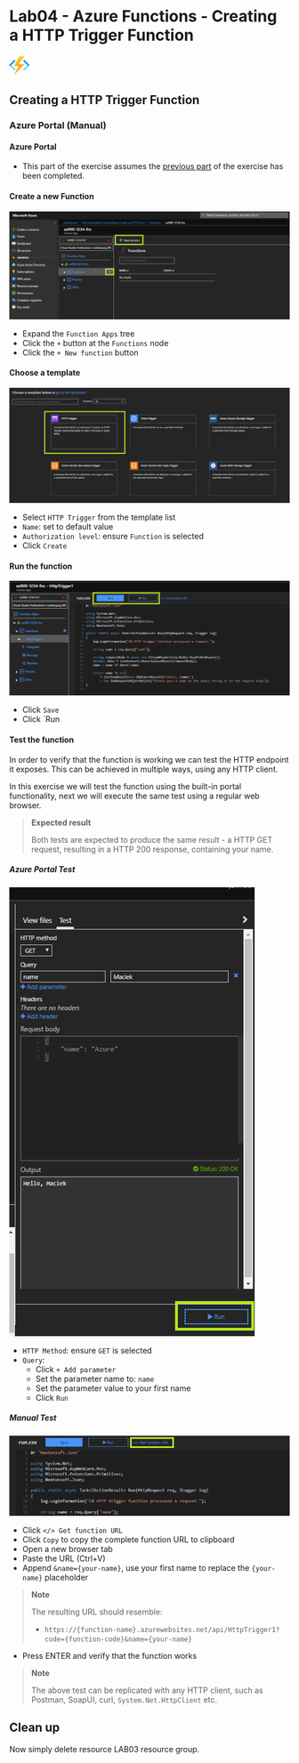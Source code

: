 # Lab04 - Azure Functions - Creating a HTTP Trigger Function

![logo](./img/logo.svg)

## Creating a HTTP Trigger Function

### Azure Portal (Manual)

#### Azure Portal
    
- This part of the exercise assumes the [previous part](./deployment.md) of the exercise has been completed.

#### Create a new Function
![create-new-function](./img/07-create-new-function.png)
- Expand the `Function Apps` tree
- Click the `+` button at the `Functions` node
- Click the `+ New function` button

#### Choose a template
![choose-template](./img/08-http-trigger.png)
- Select `HTTP Trigger` from the template list
- `Name`: set to default value
- `Authorization level`: ensure `Function` is selected
- Click `Create`

#### Run the function

![run](./img/09-run.png)
- Click `Save`
- Click `Run

#### Test the function

In order to verify that the function is working we can test the HTTP endpoint it exposes. This can be achieved in multiple ways, using any HTTP client.

In this exercise we will test the function using the built-in portal functionality, next we will execute the same test using a regular web browser.

> **Expected result**
>
> Both tests are expected to produce the same result - a HTTP GET request, resulting in a HTTP 200 response, containing your name.

##### Azure Portal Test
![test-func](./img/11-test-func.png)
- `HTTP Method`: ensure `GET` is selected
- `Query`:
    - Click `+ Add parameter`
    - Set the parameter name to: `name`
    - Set the parameter value to your first name
    - Click `Run`

##### Manual Test
![get-func-url](./img/10-get-func-url.png)
- Click `</> Get function URL`
- Click `Copy` to copy the complete function URL to clipboard
- Open a new browser tab
- Paste the URL (Ctrl+V)
- Append `&name={your-name}`, use your first name to replace the `{your-name}` placeholder

> **Note**
>
> The resulting URL should resemble:
> - `https://{function-name}.azurewebsites.net/api/HttpTrigger1?code={function-code}&name={your-name}`
- Press ENTER and verify that the function works

> **Note**
>
> The above test can be replicated with any HTTP client, such as Postman, SoapUI, curl, `System.Net.HttpClient` etc.

## Clean up
Now simply delete resource LAB03 resource group.